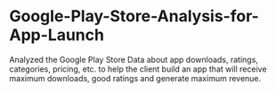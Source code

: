 # Google-Play-Store-Analysis-for-App-Launch
Analyzed the Google Play Store Data about app downloads, ratings, categories, pricing, etc. to help the client build an app that will receive maximum downloads, good ratings and generate maximum revenue. 
